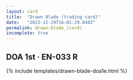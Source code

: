 ```yaml
---
layout: card
title:  "Drawn Blade (trading card)"
date:   "2022-12-29T16:01:29.040Z"
permalink: drawn-blade_(card)
incomplete: true
---
```


## DOA 1st &middot; EN-033 R

{% include templates/drawn-blade-doa1e.html %}
